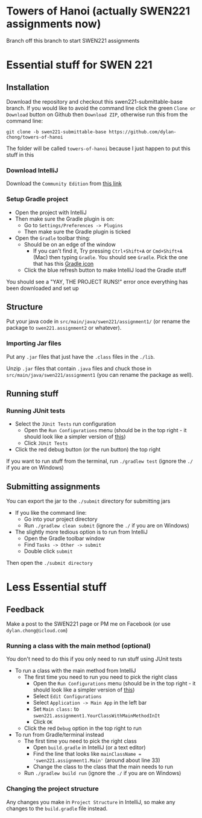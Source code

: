 # Towers of Hanoi (actually SWEN221 assignments now)

Branch off this branch to start SWEN221 assignments

# Essential stuff for SWEN 221 #

## Installation ##

Download the repository and checkout this swen221-submittable-base branch. If
you would like to avoid the command line click the green `Clone or Download`
button on Github then `Download ZIP`, otherwise run this from the command line:

    git clone -b swen221-submittable-base https://github.com/dylan-chong/towers-of-hanoi

The folder will be called `towers-of-hanoi` because I just happen to put this
stuff in this 

### Download IntelliJ ###

Download the `Community Edition` from [this
link](https://www.jetbrains.com/idea/download/#section=mac)

### Setup Gradle project ###

- Open the project with IntelliJ
- Then make sure the Gradle plugin is on: 
    - Go to `Settings/Preferences -> Plugins`
    - Then make sure the Gradle plugin is ticked
- Open the `Gradle` toolbar thing:
    - Should be on an edge of the window
        - If you can't find it, Try pressing `Ctrl+Shift+A` or `Cmd+Shift+A`
          (Mac) then typing `Gradle`. You should see `Gradle`. Pick the one
          that has this [Gradle icon](https://lh6.googleusercontent.com/-fvt5jz8KJ9E/AAAAAAAAAAI/AAAAAAAAAAc/-dxpnszHExs/photo.jpg)
    - Click the blue refresh button to make IntelliJ load the Gradle stuff

You should see a "YAY, THE PROJECT RUNS!" error once everything has been
downloaded and set up

## Structure ##

Put your java code in `src/main/java/swen221/assignment1/` (or rename the
package to `swen221.assignment2` or whatever).

### Importing Jar files ###

Put any `.jar` files that just have the `.class` files in the `./lib`.

Unzip `.jar` files that contain `.java` files and chuck those in
`src/main/java/swen221/assignment1` (you can rename the package as well).

## Running stuff ##

### Running JUnit tests ###

- Select the `JUnit Tests` run configuration
    - Open the `Run Configurations` menu (should be in the top right - it
      should look like a simpler version of
      [this](https://i.stack.imgur.com/UkljJ.png))
    - Click `JUnit Tests`
- Click the red debug button (or the run button) the top right

If you want to run stuff from the terminal, run `./gradlew test` (ignore the
`./` if you are on Windows)

## Submitting assignments ##

You can export the jar to the `./submit` directory for submitting jars

- If you like the command line:
    - Go into your project directory
    - Run `./gradlew clean submit` (ignore the `./` if you are on Windows)
- The slightly more tedious option is to run from IntelliJ
    - Open the Gradle toolbar window
    - Find `Tasks -> Other -> submit`
    - Double click `submit`

Then open the `./submit directory`

# Less Essential stuff #

## Feedback ##

Make a post to the SWEN221 page or PM me on Facebook (or use
`dylan.chong@icloud.com`)

### Running a class with the main method (optional) ###

You don't need to do this if you only need to run stuff using JUnit tests

- To run a class with the main method from IntelliJ
    - The first time you need to run you need to pick the right class
        - Open the `Run Configurations` menu (should be in the top right - it
          should look like a simpler version of
          [this](https://i.stack.imgur.com/UkljJ.png))
        - Select `Edit Configurations`
        - Select `Application -> Main App` in the left bar
        - Set `Main class:` to `swen221.assignment1.YourClassWithMainMethodInIt`
        - Click `OK`
    - Click the red `Debug` option in the top right to run
- To run from Gradle/terminal instead
    - The first time you need to pick the right class
        - Open `build.gradle` in IntelliJ (or a text editor)
        - Find the line that looks like `mainClassName =
          'swen221.assignment1.Main'` (around about line 33)
        - Change the class to the class that the main needs to run
    - Run `./gradlew build run` (ignore the `./` if you are on Windows)

### Changing the project structure ###

Any changes you make in `Project Structure` in IntelliJ, so make any
changes to the `build.gradle` file instead.

